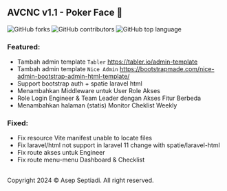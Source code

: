 ## AVCNC v1.1 - Poker Face 🤡

![GitHub forks](https://img.shields.io/github/forks/tinytrickz-official/avcnc.svg) ![GitHub contributors](https://img.shields.io/github/contributors/tinytrickz-official/avcnc.svg) ![GitHub top language](https://img.shields.io/github/languages/top/tinytrickz-official/avcnc.svg)

### Featured:

- Tambah admin template `Tabler` https://tabler.io/admin-template
- Tambah admin template `Nice Admin` https://bootstrapmade.com/nice-admin-bootstrap-admin-html-template/
- Support bootstrap auth + spatie laravel html
- Menambahkan Middleware untuk User Role Akses
- Role Login Engineer & Team Leader dengan Akses Fitur Berbeda
- Menambahkan halaman (statis) Monitor Cheklist Weekly

### Fixed:
- Fix resource Vite manifest unable to locate files
- Fix laravel/html not support in laravel 11 change with spatie/laravel-html
- Fix route akses untuk Engineer
- Fix route menu-menu Dashboard & Checklist

<br />
Copyright 2024 &copy; Asep Septiadi. All right reserved. 
